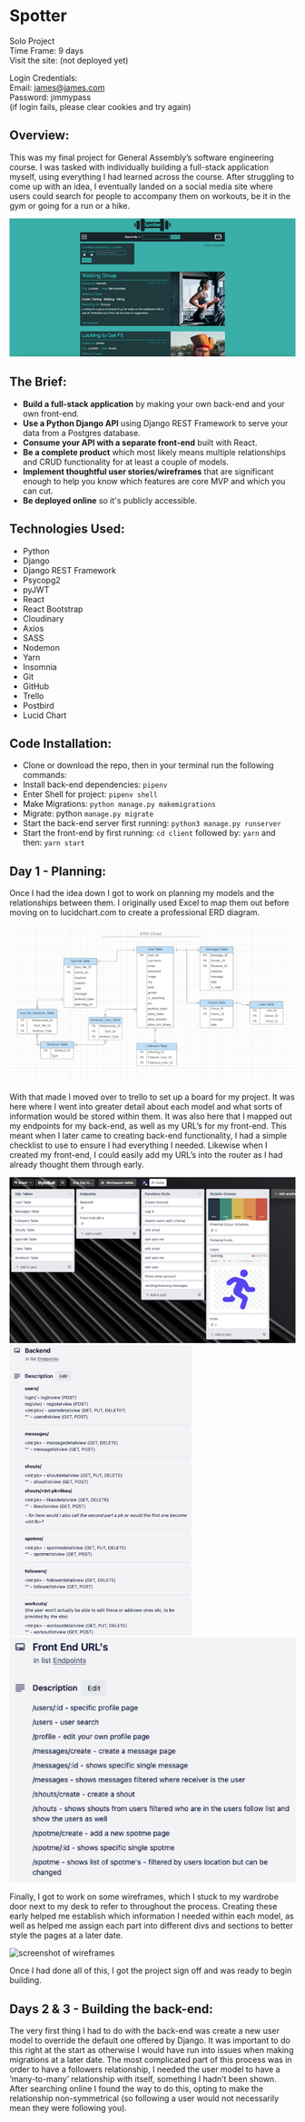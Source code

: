 # Spotter #

Solo Project  
Time Frame: 9 days  
Visit the site: (not deployed yet)  

Login Credentials:  
Email: james@james.com   
Password: jimmypass  
(if login fails, please clear cookies and try again)  

## Overview: ##

This was my final project for General Assembly’s software engineering course. I was tasked with individually building a full-stack application myself, using everything I had learned across the course. After struggling to come up with an idea, I eventually landed on a social media site where users could search for people to accompany them on workouts, be it in the gym or going for a run or a hike.

![Screenshot of final product](./client/src/assets/readme_images/spotterSS.png)

## The Brief: ##

* **Build a full-stack application** by making your own back-end and your own front-end.
* **Use a Python Django API** using Django REST Framework to serve your data from a Postgres database.
* **Consume your API with a separate front-end** built with React.
* **Be a complete product** which most likely means multiple relationships and CRUD functionality for at least a couple of models.
* **Implement thoughtful user stories/wireframes** that are significant enough to help you know which features are core MVP and which you can cut.
* **Be deployed online** so it's publicly accessible.


## Technologies Used: ##

* Python
* Django
* Django REST Framework
* Psycopg2
* pyJWT
* React
* React Bootstrap
* Cloudinary
* Axios
* SASS
* Nodemon
* Yarn
* Insomnia
* Git
* GitHub
* Trello
* Postbird
* Lucid Chart


## Code Installation: ##

* Clone or download the repo, then in your terminal run the following commands:
* Install back-end dependencies: `pipenv`
* Enter Shell for project: `pipenv shell`
* Make Migrations: `python manage.py makemigrations`
* Migrate: python `manage.py migrate`
* Start the back-end server first running: `python3 manage.py runserver`
* Start the front-end by first running: `cd client` followed by: `yarn` and then: `yarn start`


## Day 1 - Planning: ##

Once I had the idea down I got to work on planning my models and the relationships between them. I originally used Excel to map them out before moving on to lucidchart.com to create a professional ERD diagram.

![screenshot of ERD diagram](./client/src/assets/readme_images/erd.png)

With that made I moved over to trello to set up a board for my project. It was here where I went into greater detail about each model and what sorts of information would be stored within them. It was also here that I mapped out my endpoints for my back-end, as well as my URL’s for my front-end. This meant when I later came to creating back-end functionality, I had a simple checklist to use to ensure I had everything I needed. Likewise when I created my front-end, I could easily add my URL’s into the router as I had already thought them through early.


![screenshot of trello](./client/src/assets/readme_images/trello.png)  
![screenshot of backend planning](./client/src/assets/readme_images/backendendpoints.png)  
![screenshot of frontend planning](./client/src/assets/readme_images/frontendurls.png)  

Finally, I got to work on some wireframes, which I stuck to my wardrobe door next to my desk to refer to throughout the process. Creating these early helped me establish which information I needed within each model, as well as helped me assign each part into different divs and sections to better style the pages at a later date.

![screenshot of wireframes](./client/src/assets/readme_images/wireframes.jpg)

Once I had done all of this, I got the project sign off and was ready to begin building.


## Days 2 & 3 - Building the back-end: ##

The very first thing I had to do with the back-end was create a new user model to override the default one offered by Django. It was important to do this right at the start as otherwise I would have run into issues when making migrations at a later date. The most complicated part of this process was in order to have a followers relationship, I needed the user model to have a ‘many-to-many’ relationship with itself, something I hadn’t been shown. After searching online I found the way to do this, opting to make the relationship non-symmetrical (so following a user would not necessarily mean they were following you).


